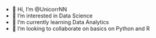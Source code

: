 - 👋 Hi, I’m @UnicorrNN
- 👀 I’m interested in Data Science
- 🌱 I’m currently learning Data Analytics
- 💞️ I’m looking to collaborate on basics on Python and R

<!---
UnicorrNN/UnicorrNN is a ✨ special ✨ repository because its `README.md` (this file) appears on your GitHub profile.
You can click the Preview link to take a look at your changes.
--->
